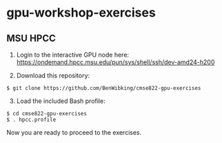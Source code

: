 # gpu-workshop-exercises

## MSU HPCC

1. Login to the interactive GPU node here: https://ondemand.hpcc.msu.edu/pun/sys/shell/ssh/dev-amd24-h200

2. Download this repository:
```
$ git clone https://github.com/BenWibking/cmse822-gpu-exercises
```

3. Load the included Bash profile:
```
$ cd cmse822-gpu-exercises
$ . hpcc.profile
```

Now you are ready to proceed to the exercises.
